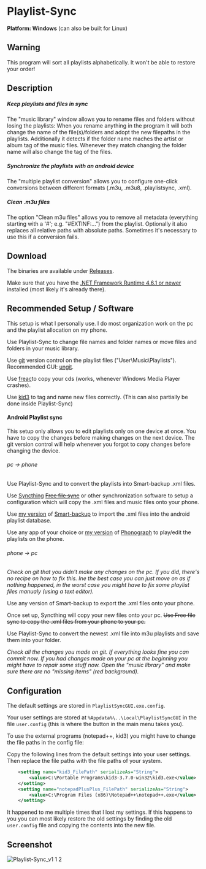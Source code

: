 # Playlist-Sync

**Platform: Windows** (can also be built for Linux)

## Warning

This program will sort all playlists alphabetically. It won't be able to restore your order!

## Description

##### Keep playlists and files in sync

The "music library" window allows you to rename files and folders without losing the playlists: When you rename anything in the program it will both change the name of the file(s)/folders and adopt the new filepaths in the playlists. Additionally it detects if the folder name maches the artist or album tag of the music files. Whenever they match changing the folder name will also change the tag of the files.

##### Synchronize the playlists with an android device

The "multiple playlist conversion" allows you to configure one-click conversions between different formats (.m3u, .m3u8, .playlistsync, .xml).

##### Clean .m3u files

The option "Clean m3u files" allows you to remove all metadata (everything starting with a '#'; e.g. "#EXTINF:...") from the playlist. Optionally it also replaces all relative paths with absolute paths. Sometimes it's necessary to use this if a conversion fails.

## Download

The binaries are available under [Releases](https://github.com/Sogolumbo/Playlist-Sync/releases).

Make sure that you have the [.NET Framework Runtime 4.6.1 or newer](https://www.microsoft.com/net/download/windows) installed (most likely it's already there).

## Recommended Setup / Software

This setup is what I personally use. I do most organization work on the pc and the playlist allocation on my phone.

Use Playlist-Sync to change file names and folder names or move files and folders in your music library.

Use [git](https://git-scm.com/) version control on the playlist files ("User\Music\Playlists"). Recommended GUI: [ungit](https://github.com/FredrikNoren/ungit/releases).

Use [freac](https://www.freac.org/)to copy your cds (works, whenever Windows Media Player crashes).

Use [kid3](https://kid3.kde.org/) to tag and name new files correctly. (This can also partially be done inside Playlist-Sync)

#### Android Playlist sync

This setup only allows you to edit playlists only on one device at once. You have to copy the changes before making changes on the next device. The git version control will help whenever you forgot to copy changes before changing the device.

###### pc -> phone

Use Playlist-Sync and  to convert the playlists into Smart-backup .xml files.

Use [Syncthing](https://syncthing.net/) ~~[Free file sync](https://freefilesync.org/)~~ or other synchronization software to setup a configuration which will copy the .xml files and music files onto your phone.

Use [my version](https://github.com/Sogolumbo/Slight-backup/releases) of [Smart-backup](https://github.com/handschuh/Slight-backup) to import the .xml files into the android playlist database.

Use any app of your choice or [my version](https://github.com/Sogolumbo/Phonograph/releases) of [Phonograph](https://github.com/kabouzeid/Phonograph) to play/edit the playlists on the phone.

###### phone -> pc

*Check on git that you didn't make any changes on the pc. If you did, there's no recipe on how to fix this. Ine the best case you can just move on as if nothing happened, in the worst case you might have to fix some playlist files manualy (using a text editor).*

Use any version of Smart-backup to export the .xml files onto your phone.

Once set up, Syncthing will copy your new files onto your pc. ~~Use Free file sync to copy the .xml files from your phone to your pc.~~

Use Playlist-Sync to convert the newest .xml file into m3u playlists and save them into your folder.

*Check all the changes you made on git. If everything looks fine you can commit now. If you had changes made on your pc at the beginning you might have to repair some stuff now. Open the "music library" and make sure there are no "missing items" (red background).*

## Configuration

The default settings are stored in `PlaylistSyncGUI.exe.config`.

Your user settings are stored at `%Appdata%\..\Local\PlaylistSyncGUI` in the file `user.config` (this is where the button in the main menu takes you).

To use the external programs (notepad++, kid3) you might have to change the file paths in the config file:

Copy the following lines from the default settings into your user settings. Then replace the file paths with the file paths of your system.

```xml
    <setting name="kid3_FilePath" serializeAs="String">
        <value>C:\Portable Programs\kid3-3.7.0-win32\kid3.exe</value>
    </setting>
    <setting name="notepadPlusPlus_FilePath" serializeAs="String">
        <value>C:\Program Files (x86)\Notepad++\notepad++.exe</value>
    </setting>
```

It happened to me multiple times that I lost my settings. If this happens to you you can most likely restore the old settings by finding the old `user.config` file and copying the contents into the new file.

## Screenshot

![Playlist-Sync_v1 1 2](https://user-images.githubusercontent.com/33571916/101524396-27be8700-398a-11eb-9115-8c6a907b014f.png)
